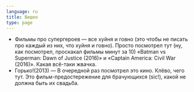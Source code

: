 ```yaml
---
language: ru
title: Видео
type: page
---
```


- Фильмы про супергероев — все хуйня и говно (это чтобы не писать про каждый из них, что хуйня и
  говно). Просто посмотрел тут (ну, как посмотрел, проскакал фильмы минут за 10) «Batman vs
  Superman: Dawn of Justice (2016)» и «Captain America: Civil War (2016)». Какая всё-таки жвачка.
- Горько!(2013) — В очередной раз посмотрел это кино. Клёво, чего тут. Это фильм-предостережение для
  брачующихся (sic!), какой не должна быть их свадьба.
